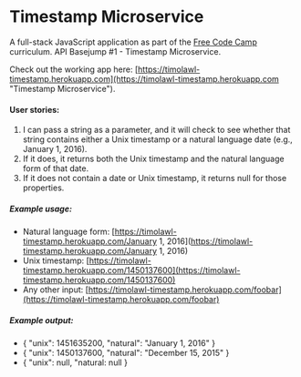 # Timestamp Microservice

A full-stack JavaScript application as part of the [Free Code Camp](https://freecodecamp.com "Free Code Camp") curriculum. API Basejump #1 - Timestamp Microservice.

Check out the working app here: [https://timolawl-timestamp.herokuapp.com](https://timolawl-timestamp.herokuapp.com "Timestamp Microservice").


#### User stories:
1. I can pass a string as a parameter, and it will check to see whether that string contains either a Unix timestamp or a natural language date (e.g., January 1, 2016).
2. If it does, it returns both the Unix timestamp and the natural language form of that date.
3. If it does not contain a date or Unix timestamp, it returns null for those properties.

##### Example usage:
* Natural language form: [https://timolawl-timestamp.herokuapp.com/January 1, 2016](https://timolawl-timestamp.herokuapp.com/January 1, 2016)
* Unix timestamp: [https://timolawl-timestamp.herokuapp.com/1450137600](https://timolawl-timestamp.herokuapp.com/1450137600)
* Any other input: [https://timolawl-timestamp.herokuapp.com/foobar](https://timolawl-timestamp.herokuapp.com/foobar)

##### Example output:
* { "unix": 1451635200, "natural": "January 1, 2016" }
* { "unix": 1450137600, "natural": "December 15, 2015" }
* { "unix": null, "natural: null }
